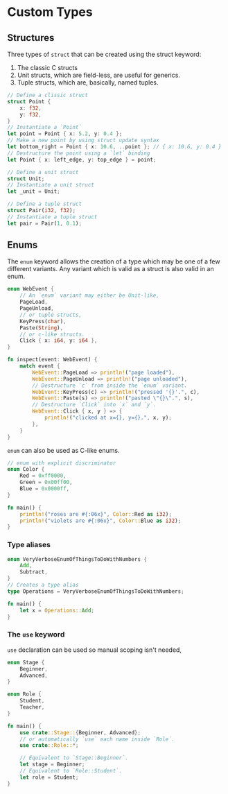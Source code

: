 # Custom Types

## Structures

Three types of `struct` that can be created using the struct keyword:

1. The classic C structs
2. Unit structs, which are field-less, are useful for generics.
3. Tuple structs, which are, basically, named tuples.

```rust
// Define a clissic struct
struct Point {
    x: f32,
    y: f32,
}
// Instantiate a `Point`
let point = Point { x: 5.2, y: 0.4 };
// Make a new point by using struct update syntax
let bottom_right = Point { x: 10.6, ..point }; // { x: 10.6, y: 0.4 }
// Destructure the point using a `let` binding
let Point { x: left_edge, y: top_edge } = point;

// Define a unit struct
struct Unit;
// Instantiate a unit struct
let _unit = Unit;

// Define a tuple struct
struct Pair(i32, f32);
// Instantiate a tuple struct
let pair = Pair(1, 0.1);
```

## Enums

The `enum` keyword allows the creation of a type which may be one of a few different variants. Any variant which is valid as a struct is also valid in an enum.

```rust
enum WebEvent {
    // An `enum` variant may either be Unit-like,
    PageLoad,
    PageUnload,
    // or tuple structs,
    KeyPress(char),
    Paste(String),
    // or c-like structs.
    Click { x: i64, y: i64 },
}

fn inspect(event: WebEvent) {
    match event {
        WebEvent::PageLoad => println!("page loaded"),
        WebEvent::PageUnload => println!("page unloaded"),
        // Destructure `c` from inside the `enum` variant.
        WebEvent::KeyPress(c) => println!("pressed '{}'.", c),
        WebEvent::Paste(s) => println!("pasted \"{}\".", s),
        // Destructure `Click` into `x` and `y`.
        WebEvent::Click { x, y } => {
            println!("clicked at x={}, y={}.", x, y);
        },
    }
}
```

`enum` can also be used as C-like enums.

```rust
// enum with explicit discriminator
enum Color {
    Red = 0xff0000,
    Green = 0x00ff00,
    Blue = 0x0000ff,
}

fn main() {
    println!("roses are #{:06x}", Color::Red as i32);
    println!("violets are #{:06x}", Color::Blue as i32);
}
```

### Type aliases

```rust
enum VeryVerboseEnumOfThingsToDoWithNumbers {
    Add,
    Subtract,
}
// Creates a type alias
type Operations = VeryVerboseEnumOfThingsToDoWithNumbers;

fn main() {
    let x = Operations::Add;
}
```

### The `use` keyword

`use` declaration can be used so manual scoping isn't needed,

```rust
enum Stage {
    Beginner,
    Advanced,
}

enum Role {
    Student,
    Teacher,
}

fn main() {
    use crate::Stage::{Beginner, Advanced};
    // or automatically `use` each name inside `Role`.
    use crate::Role::*;

    // Equivalent to `Stage::Beginner`.
    let stage = Beginner;
    // Equivalent to `Role::Student`.
    let role = Student;
}
```
